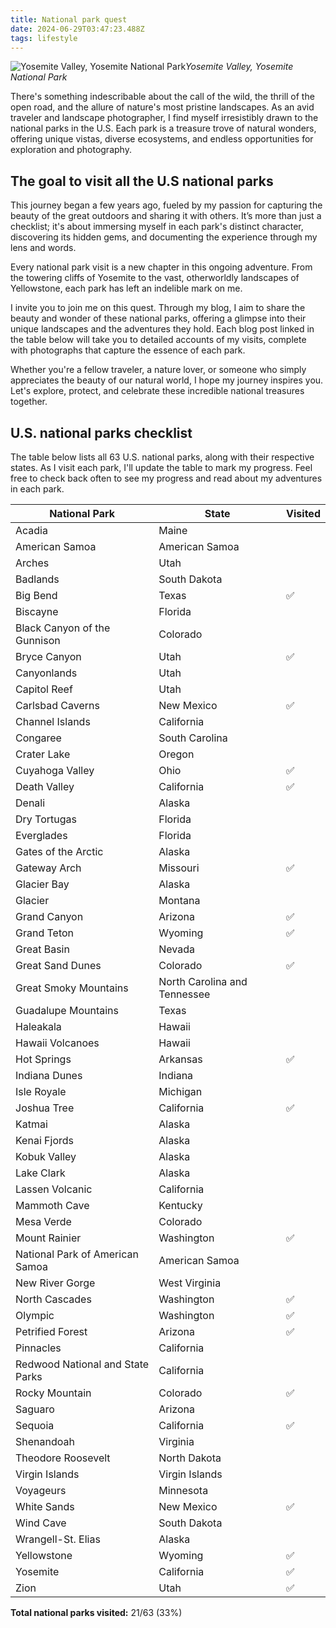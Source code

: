 ```yaml
---
title: National park quest
date: 2024-06-29T03:47:23.488Z
tags: lifestyle
---
```


![Yosemite Valley, Yosemite National Park](https://ucarecdn.com/848f53cc-8dc5-4cfa-9921-a950bc46a842/-/format/auto/-/quality/normal/-/stretch/off/-/resize/1280x/)_Yosemite Valley, Yosemite National Park_

There's something indescribable about the call of the wild, the thrill of the open road, and the allure of nature's most pristine landscapes. As an avid traveler and landscape photographer, I find myself irresistibly drawn to the national parks in the U.S. Each park is a treasure trove of natural wonders, offering unique vistas, diverse ecosystems, and endless opportunities for exploration and photography.

## T﻿he goal to visit all the U.S national parks

This journey began a few years ago, fueled by my passion for capturing the beauty of the great outdoors and sharing it with others. It’s more than just a checklist; it's about immersing myself in each park's distinct character, discovering its hidden gems, and documenting the experience through my lens and words.

Every national park visit is a new chapter in this ongoing adventure. From the towering cliffs of Yosemite to the vast, otherworldly landscapes of Yellowstone, each park has left an indelible mark on me.

I invite you to join me on this quest. Through my blog, I aim to share the beauty and wonder of these national parks, offering a glimpse into their unique landscapes and the adventures they hold. Each blog post linked in the table below will take you to detailed accounts of my visits, complete with photographs that capture the essence of each park.

Whether you're a fellow traveler, a nature lover, or someone who simply appreciates the beauty of our natural world, I hope my journey inspires you. Let's explore, protect, and celebrate these incredible national treasures together.

## U.S. national parks checklist

The table below lists all 63 U.S. national parks, along with their respective states. As I visit each park, I'll update the table to mark my progress. Feel free to check back often to see my progress and read about my adventures in each park.

| National Park                    | State                        | Visited |
| -------------------------------- | ---------------------------- | ------- |
| Acadia                           | Maine                        |         |
| American Samoa                   | American Samoa               |         |
| Arches                           | Utah                         |         |
| Badlands                         | South Dakota                 |         |
| Big Bend                         | Texas                        | ✅      |
| Biscayne                         | Florida                      |         |
| Black Canyon of the Gunnison     | Colorado                     |         |
| Bryce Canyon                     | Utah                         | ✅      |
| Canyonlands                      | Utah                         |         |
| Capitol Reef                     | Utah                         |         |
| Carlsbad Caverns                 | New Mexico                   | ✅      |
| Channel Islands                  | California                   |         |
| Congaree                         | South Carolina               |         |
| Crater Lake                      | Oregon                       |         |
| Cuyahoga Valley                  | Ohio                         | ✅      |
| Death Valley                     | California                   | ✅      |
| Denali                           | Alaska                       |         |
| Dry Tortugas                     | Florida                      |         |
| Everglades                       | Florida                      |         |
| Gates of the Arctic              | Alaska                       |         |
| Gateway Arch                     | Missouri                     | ✅      |
| Glacier Bay                      | Alaska                       |         |
| Glacier                          | Montana                      |         |
| Grand Canyon                     | Arizona                      | ✅      |
| Grand Teton                      | Wyoming                      | ✅      |
| Great Basin                      | Nevada                       |         |
| Great Sand Dunes                 | Colorado                     | ✅      |
| Great Smoky Mountains            | North Carolina and Tennessee |         |
| Guadalupe Mountains              | Texas                        |         |
| Haleakala                        | Hawaii                       |         |
| Hawaii Volcanoes                 | Hawaii                       |         |
| Hot Springs                      | Arkansas                     | ✅      |
| Indiana Dunes                    | Indiana                      |         |
| Isle Royale                      | Michigan                     |         |
| Joshua Tree                      | California                   | ✅      |
| Katmai                           | Alaska                       |         |
| Kenai Fjords                     | Alaska                       |         |
| Kobuk Valley                     | Alaska                       |         |
| Lake Clark                       | Alaska                       |         |
| Lassen Volcanic                  | California                   |         |
| Mammoth Cave                     | Kentucky                     |         |
| Mesa Verde                       | Colorado                     |         |
| Mount Rainier                    | Washington                   | ✅      |
| National Park of American Samoa  | American Samoa               |         |
| New River Gorge                  | West Virginia                |         |
| North Cascades                   | Washington                   | ✅      |
| Olympic                          | Washington                   | ✅      |
| Petrified Forest                 | Arizona                      | ✅      |
| Pinnacles                        | California                   |         |
| Redwood National and State Parks | California                   |         |
| Rocky Mountain                   | Colorado                     | ✅      |
| Saguaro                          | Arizona                      |         |
| Sequoia                          | California                   | ✅      |
| Shenandoah                       | Virginia                     |         |
| Theodore Roosevelt               | North Dakota                 |         |
| Virgin Islands                   | Virgin Islands               |         |
| Voyageurs                        | Minnesota                    |         |
| White Sands                      | New Mexico                   | ✅      |
| Wind Cave                        | South Dakota                 |         |
| Wrangell-St. Elias               | Alaska                       |         |
| Yellowstone                      | Wyoming                      | ✅      |
| Yosemite                         | California                   | ✅      |
| Zion                             | Utah                         | ✅      |

**Total national parks visited:** 21/63 (33%)
